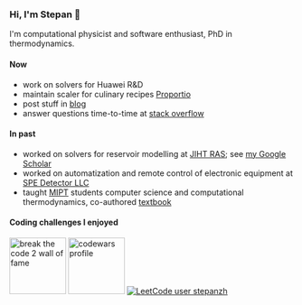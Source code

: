 ### Hi, I'm Stepan 👋

I'm computational physicist and software enthusiast, PhD in thermodynamics.

#### Now

- work on solvers for Huawei R&D
- maintain scaler for culinary recipes [Proportio](https://stepanzh.github.io/Proportio)
- post stuff in [blog](https://stepanzh.github.io)
- answer questions time-to-time at [stack overflow](https://stackoverflow.com/users/17892216/stepan-zakharov)

#### In past

- worked on solvers for reservoir modelling at [JIHT RAS](https://jiht.ru/en/); see [my Google Scholar](https://scholar.google.ru/citations?user=xvp7Z9oAAAAJ)
- worked on automatization and remote control of electronic equipment at [SPE Detector LLC](https://github.com/SPEDetector)
- taught [MIPT](https://mipt.ru/english/) students computer science and computational thermodynamics, co-authored [textbook](https://stepanzh.github.io/computational_thermodynamics/)

#### Coding challenges I enjoyed

<a href="http://breakthecode.tech/wall-of-fame?alt=96482db0-af5a-447c-9e21-08867808e3b9"><img src="https://cdn.btc2.tech/v27/images/loader/logo-btc-2.png" height=100 alt="break the code 2 wall of fame"/></a>
<a href="https://www.codewars.com/users/red_deer"><img src="https://global-uploads.webflow.com/62462834c60df92621c6b5be/62462c29f3165b55ea6255ea_light-text-logo-vertical.svg" height=100 alt="codewars profile"/></a>
[![LeetCode user stepanzh](https://img.shields.io/badge/dynamic/json?style=for-the-badge&labelColor=black&color=%23ffa116&label=Leet%20code%20Solved&query=solvedOverTotal&url=https%3A%2F%2Fleetcode-badge.vercel.app%2Fapi%2Fusers%2Fstepanzh&logo=leetcode&logoColor=yellow)](https://leetcode.com/stepanzh/)
